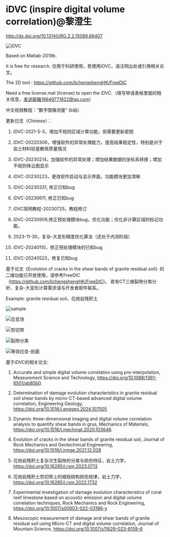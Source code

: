 # iDVC (inspire digital volume correlation)@黎澄生

http://dx.doi.org/10.13140/RG.2.2.15089.66407

![iDVC](https://github.com/lichengshengHK/iDVC/assets/47877456/3c0b58b6-100f-4a8b-82e2-875b209a0bd6)

Based on Matlab-2019b.

It is free for research. 仅用于科研使用，若使用iDVC，请注明出处或引用相关论文。

The 2D tool : https://github.com/lichengshengHK/FreeDIC


Need a free license.mat (license) to open the iDVC.（填写申请表格里面的相关信息，发送邮箱19649771822@qq.com）

中文视频教程：“数字图像测量” (b站）

更新日志（Chinese）：

1. iDVC-2021-5-3，增加不规则区域计算功能，但需要更新密钥

2. iDVC-20220306，增强软件的异常处理能力，提高结果稳定性，特别是对于岩土材料较差散斑质量情况

3. iDVC-20230214，加强软件的异常处理；增加结果数据的坐标系转换；增加不规则体云图显示

4. iDVC-20230223，更改软件启动与显示界面，功能模块更加清晰

5. iDVC-20230331, 修正已知bug

6. iDVC-20230611, 修正已知bug

7. iDVC简明教程-20230725，教程修订

8. iDVC-20230909,修正预处理模块bug，优化功能；优化非计算区域的标记功能。

9. 2023-11-30，复杂-大变形精度优化算法（还处于内测阶段）
    
10. iDVC-20240110，修正预处理模块的已知bug

11. iDVC-20240523，修复已知bug
    

基于论文《Evolution of cracks in the shear bands of granite residual soil》的二维功能已开放使用，请参考FreeDIC（https://github.com/lichengshengHK/FreeDIC)。
若有CT三维裂隙分类分析、复杂-大变形计算需求请与开发者邮件联系。

Example: granite residual soil，花岗岩残积土

![sample](https://github.com/lichengshengHK/iDVC/assets/47877456/8e30b664-9c16-4d71-ac8a-a3897cd8e34b)

![应变场](https://github.com/lichengshengHK/iDVC/assets/47877456/43a2d105-da65-499b-9d63-451cff7e16fc)

![剪切带](https://github.com/lichengshengHK/iDVC/assets/47877456/b5f825c8-e5d7-43f5-8f07-240f6ebafffa)

![裂隙分类](https://github.com/lichengshengHK/iDVC/assets/47877456/ac0ec53f-6b7c-47d8-9259-525905e5e595)

![等效应变-剖面](https://user-images.githubusercontent.com/47877456/160393878-903c0703-88a5-4df1-bcc9-16adf88e7f6d.gif)






基于iDVC的相关论文:

1. Accurate and simple digital volume correlation using pre-interpolation, Measurement Science and Technology, https://doi.org/10.1088/1361-6501/ab85b0.

2. Determination of damage evolution characteristics in granite residual soil shear bands by micro-CT-based advanced digital volume correlation, Engineering Geology, https://doi.org/10.1016/j.enggeo.2024.107505
   
3. Dynamic three-dimensional imaging and digital volume correlation analysis to quantify shear bands in grus, Mechanics of Materials, https://doi.org/10.1016/j.mechmat.2020.103646.
   
4. Evolution of cracks in the shear bands of granite residual soil, Journal of Rock Mechanics and Geotechnical Engineering, https://doi.org/10.1016/j.jrmge.2021.12.028 

5. 花岗岩残积土复杂次生裂隙的分类与损伤特征，岩土力学，https://doi.org/10.16285/j.rsm.2023.0713

6. 花岗岩残积土剪切带上的细观结构损伤规律，岩土力学，https://doi.org/10.16285/j.rsm.2022.1732

7. Experimental investigation of damage evolution characteristics of coral reef limestone based on acoustic emission and digital volume correlation techniques, Rock Mechanics and Rock Engineering, https://doi.org/10.1007/s00603-022-03186-y

8. Mesoscopic measurement of damage and shear bands of granite residual soil using Micro-CT and digital volume correlation, Journal of Mountain Science, https://doi.org/10.1007/s11629-023-8159-6
